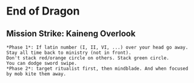 # End of Dragon
## Mission Strike: Kaineng Overlook
```
*Phase 1*: If latin number (I, II, VI, ...) over your head go away.
Stay all time back to ministry (not in front).
Don't stack red/orange circle on others. Stack green circle.
You can dodge sword swipe.
*Phase 2*: target ritualist first, then mindblade. And when focused
by mob kite them away.
```
